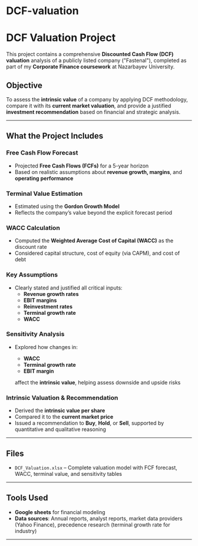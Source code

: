 # DCF-valuation
# DCF Valuation Project

This project contains a comprehensive **Discounted Cash Flow (DCF) valuation** analysis of a publicly listed company ("Fastenal"), completed as part of my **Corporate Finance coursework** at Nazarbayev University.

## Objective

To assess the **intrinsic value** of a company by applying DCF methodology, compare it with its **current market valuation**, and provide a justified **investment recommendation** based on financial and strategic analysis.

---

## What the Project Includes

### Free Cash Flow Forecast
- Projected **Free Cash Flows (FCFs)** for a 5-year horizon
- Based on realistic assumptions about **revenue growth, margins**, and **operating performance**

### Terminal Value Estimation
- Estimated using the **Gordon Growth Model**  
- Reflects the company’s value beyond the explicit forecast period

### WACC Calculation
- Computed the **Weighted Average Cost of Capital (WACC)** as the discount rate  
- Considered capital structure, cost of equity (via CAPM), and cost of debt

### Key Assumptions
- Clearly stated and justified all critical inputs:
  - **Revenue growth rates**
  - **EBIT margins**
  - **Reinvestment rates**
  - **Terminal growth rate**
  - **WACC**

### Sensitivity Analysis
- Explored how changes in:
  - **WACC**
  - **Terminal growth rate**
  - **EBIT margin**
  
  affect the **intrinsic value**, helping assess downside and upside risks

### Intrinsic Valuation & Recommendation
- Derived the **intrinsic value per share**
- Compared it to the **current market price**
- Issued a recommendation to **Buy**, **Hold**, or **Sell**, supported by quantitative and qualitative reasoning

---

## Files
- `DCF_Valuation.xlsx` – Complete valuation model with FCF forecast, WACC, terminal value, and sensitivity tables
---

## Tools Used
- **Google sheets** for financial modeling
- **Data sources**: Annual reports, analyst reports, market data providers (Yahoo Finance), precedence research (terminal growth rate for industry)

---

